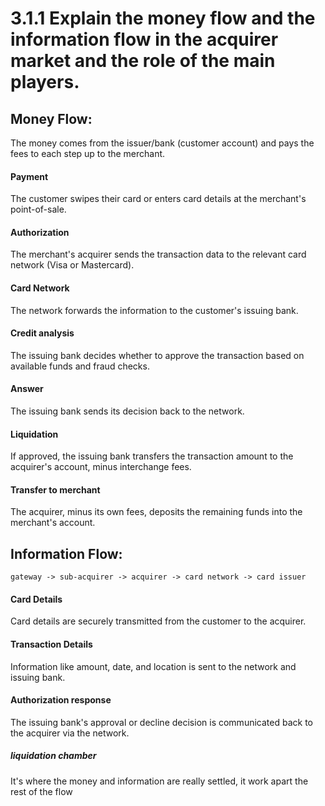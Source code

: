 # 3.1.1 Explain the money flow and the information flow in the acquirer market and the role of the main players.

## Money Flow:

The money comes from the issuer/bank (customer account) and pays the fees to each step up to the merchant.

#### Payment
The customer swipes their card or enters card details at the merchant's point-of-sale.
#### Authorization
The merchant's acquirer sends the transaction data to the relevant card network (Visa or Mastercard).
#### Card Network
The network forwards the information to the customer's issuing bank.
#### Credit analysis
The issuing bank decides whether to approve the transaction based on available funds and fraud checks.
#### Answer
The issuing bank sends its decision back to the network.
#### Liquidation
If approved, the issuing bank transfers the transaction amount to the acquirer's account, minus interchange fees.
#### Transfer to merchant
The acquirer, minus its own fees, deposits the remaining funds into the merchant's account.

## Information Flow:
    
    gateway -> sub-acquirer -> acquirer -> card network -> card issuer

#### Card Details
Card details are securely transmitted from the customer to the acquirer.
#### Transaction Details
Information like amount, date, and location is sent to the network and issuing bank.
#### Authorization response
The issuing bank's approval or decline decision is communicated back to the acquirer via the network.

##### liquidation chamber
It's where the money and information are really settled, it work apart the rest of the flow
